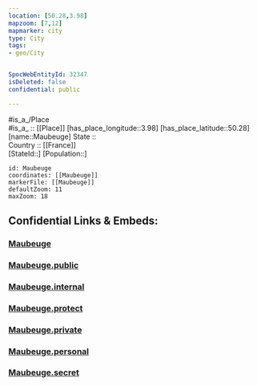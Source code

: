 ```yaml
---
location: [50.28,3.98] 
mapzoom: [7,12] 
mapmarker: city 
type: City
tags:
- geo/City


SpocWebEntityId: 32347
isDeleted: false
confidential: public

---
```

#is_a_/Place  
#is_a_ :: [[Place]] 
[has_place_longitude::3.98] 
[has_place_latitude::50.28] 
[name::Maubeuge] 
State ::  
Country :: [[France]]  
[StateId::] 
[Population::] 



```leaflet
id: Maubeuge
coordinates: [[Maubeuge]] 
markerFile: [[Maubeuge]] 
defaultZoom: 11 
maxZoom: 18
```


## Confidential Links & Embeds: 

### [Maubeuge](/_Standards/Earth/Continent/Europe/Europe~West/France/regions~France/Hauts-de-France/departments~Hauts-de-France/Hauts-de-France~Nord/communes~Nord/Avesnes-sur-Helpe/cities~Avesnes-sur-Helpe/Maubeuge.md) 

### [Maubeuge.public](/_public/Earth/Continent/Europe/Europe~West/France/regions~France/Hauts-de-France/departments~Hauts-de-France/Hauts-de-France~Nord/communes~Nord/Avesnes-sur-Helpe/cities~Avesnes-sur-Helpe/Maubeuge.public.md) 

### [Maubeuge.internal](/_internal/Earth/Continent/Europe/Europe~West/France/regions~France/Hauts-de-France/departments~Hauts-de-France/Hauts-de-France~Nord/communes~Nord/Avesnes-sur-Helpe/cities~Avesnes-sur-Helpe/Maubeuge.internal.md) 

### [Maubeuge.protect](/_protect/Earth/Continent/Europe/Europe~West/France/regions~France/Hauts-de-France/departments~Hauts-de-France/Hauts-de-France~Nord/communes~Nord/Avesnes-sur-Helpe/cities~Avesnes-sur-Helpe/Maubeuge.protect.md) 

### [Maubeuge.private](/_private/Earth/Continent/Europe/Europe~West/France/regions~France/Hauts-de-France/departments~Hauts-de-France/Hauts-de-France~Nord/communes~Nord/Avesnes-sur-Helpe/cities~Avesnes-sur-Helpe/Maubeuge.private.md) 

### [Maubeuge.personal](/_personal/Earth/Continent/Europe/Europe~West/France/regions~France/Hauts-de-France/departments~Hauts-de-France/Hauts-de-France~Nord/communes~Nord/Avesnes-sur-Helpe/cities~Avesnes-sur-Helpe/Maubeuge.personal.md) 

### [Maubeuge.secret](/_secret/Earth/Continent/Europe/Europe~West/France/regions~France/Hauts-de-France/departments~Hauts-de-France/Hauts-de-France~Nord/communes~Nord/Avesnes-sur-Helpe/cities~Avesnes-sur-Helpe/Maubeuge.secret.md)

